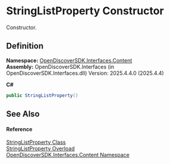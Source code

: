 # StringListProperty Constructor


Constructor.



## Definition
**Namespace:** <a href="79f11d04-c275-b915-db5b-ab2227989555">OpenDiscoverSDK.Interfaces.Content</a>  
**Assembly:** OpenDiscoverSDK.Interfaces (in OpenDiscoverSDK.Interfaces.dll) Version: 2025.4.4.0 (2025.4.4)

**C#**
``` C#
public StringListProperty()
```



## See Also


#### Reference
<a href="ee8a557a-077f-08bf-2e96-a83139fbc295">StringListProperty Class</a>  
<a href="9211c87b-9e4d-01f7-7ca0-644f01d71274">StringListProperty Overload</a>  
<a href="79f11d04-c275-b915-db5b-ab2227989555">OpenDiscoverSDK.Interfaces.Content Namespace</a>  
